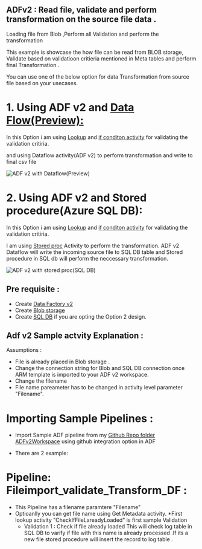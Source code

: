 ## ADFv2 : Read file, validate and perform transformation on the source file data .
Loading file from Blob ,Perform all Validation and perform the transformation

This example is showcase the how file can be read from BLOB storage, Validate based on validatioon critieria mentioned in Meta tables and perform final Transformation .

You can use one of the below option for data Transformation from source file based on your usecases.

# 1. Using ADF v2 and [Data Flow(Preview):](https://docs.microsoft.com/en-us/azure/data-factory/concepts-data-flow-overview) 

In this Option i am using [Lookup](https://docs.microsoft.com/en-us/azure/data-factory/control-flow-lookup-activity) and [if conditon activity](https://docs.microsoft.com/en-us/azure/data-factory/control-flow-if-condition-activity) for validating the validation critiria.

and using Dataflow activity(ADF v2) to perform transformation and write to final csv file

![ADF v2 with Dataflow(Preview)](https://github.com/nikris87/ADFv2FileloadandTransformation/blob/master/ADFv2Dataflow.PNG)


# 2. Using ADF v2 and Stored procedure(Azure SQL DB):
In this Option i am using [Lookup](https://docs.microsoft.com/en-us/azure/data-factory/control-flow-lookup-activity) and [if conditon activity](https://docs.microsoft.com/en-us/azure/data-factory/control-flow-if-condition-activity) for validating the validation critiria.

I am using [Stored proc](https://docs.microsoft.com/en-us/azure/data-factory/transform-data-using-stored-procedure) Activity to perform the transformation. ADF v2 Dataflow will write the incoming source file to SQL DB table and Stored procedure in SQL db will perform the neccessary transformation.

![ADF v2 with stored proc(SQL DB)](https://github.com/nikris87/ADFv2FileloadandTransformation/blob/master/ADFv2Storedproc.PNG)



## Pre requisite :
* Create [Data Factory v2](https://docs.microsoft.com/en-us/azure/data-factory/quickstart-create-data-factory-portal#create-a-data-factory)
* Create [Blob storage](https://docs.microsoft.com/en-us/azure/data-factory/quickstart-create-data-factory-portal#azure-storage-account)   
* Create [SQL DB](https://docs.microsoft.com/en-us/azure/sql-database/sql-database-single-database-get-started) if you are opting the Option 2 design. 


## Adf v2 Sample actvity Explanation :
Assumptions : 
 * File is already placed in Blob storage .
 * Change the connection string for Blob and SQL DB connection once ARM template is imported to your ADF v2 workspace.
 * Change the filename 
 * File name pareameter has to be changed  in activity level parameter "Filename".
 
 # Importing Sample Pipelines :
 * Import Sample ADF pipeline from my  [Github Repo folder ADFv2Workspace](https://github.com/nikris87/ADFv2FileloadandTransformation/tree/master/ADFv2Workspace) using github integration option in ADF 
 
 
 * There are 2 example:
 # Pipeline: Fileimport_validate_Transform_DF  :
 * This Pipeline has a filename paramtere "Filename"
 * Optioanlly you can get file name using Get Metadata activity.
 *First lookup activity "CheckIfFileLareadyLoaded" is first sample Validation 
   * Validation 1 : Check if file already loaded 
     This will check log table in SQL DB to varify if file with this name is already processed .If its a new file stored procedure will      insert the record to log table .


